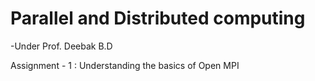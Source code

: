 <h1>Parallel and Distributed computing</h1>
<p>-Under Prof. Deebak B.D</P>
<p>Assignment - 1 : Understanding the basics of Open MPI </p>
